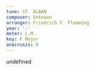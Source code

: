 ```yaml
---
tune: ST. ALBAN
composer: Unknown
arranger: Friedrich F. Flemming
year: '-'
meter: L.M.
key: F Major
anacrusis: 0
---
```

undefined